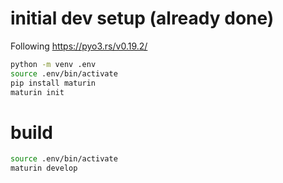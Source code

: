 # initial dev setup (already done) 
Following https://pyo3.rs/v0.19.2/

```sh
python -m venv .env
source .env/bin/activate
pip install maturin
maturin init
```

# build
```sh
source .env/bin/activate
maturin develop
```
